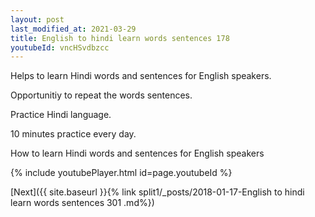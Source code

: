 ```yaml
---
layout: post
last_modified_at: 2021-03-29
title: English to hindi learn words sentences 178 
youtubeId: vncHSvdbzcc
---
```

 
 
Helps to learn Hindi words and sentences for English speakers.

Opportunitiy to repeat the words sentences. 

Practice Hindi language. 
 
10 minutes practice every day. 
 
How to learn Hindi words and sentences for English speakers 
 
{% include youtubePlayer.html id=page.youtubeId %}
 
 
[Next]({{ site.baseurl }}{% link  split1/_posts/2018-01-17-English to hindi learn words sentences 301 .md%})
 
